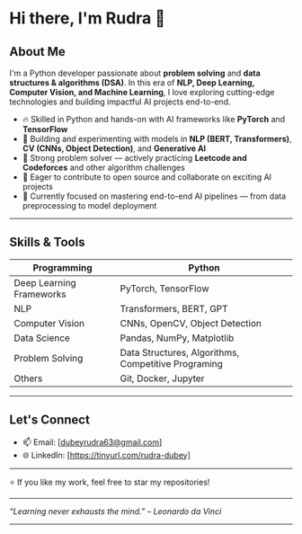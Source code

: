 # Hi there, I'm Rudra 👋

## About Me

I'm a Python developer passionate about **problem solving** and **data structures & algorithms (DSA)**. In this era of **NLP, Deep Learning, Computer Vision, and Machine Learning**, I love exploring cutting-edge technologies and building impactful AI projects end-to-end.

- 🔥 Skilled in Python and hands-on with AI frameworks like **PyTorch** and **TensorFlow**  
- 🤖 Building and experimenting with models in **NLP (BERT, Transformers)**, **CV (CNNs, Object Detection)**, and **Generative AI**  
- 🧩 Strong problem solver — actively practicing **Leetcode and Codeforces** and other algorithm challenges  
- 🚀 Eager to contribute to open source and collaborate on exciting AI projects  
- 🎯 Currently focused on mastering end-to-end AI pipelines — from data preprocessing to model deployment

---

## Skills & Tools

| Programming | Python |  
| --- | --- |  
| Deep Learning Frameworks | PyTorch, TensorFlow |  
| NLP | Transformers, BERT, GPT |  
| Computer Vision | CNNs, OpenCV, Object Detection |  
| Data Science | Pandas, NumPy, Matplotlib |  
| Problem Solving | Data Structures, Algorithms, Competitive Programing |  
| Others | Git, Docker, Jupyter |  

---


## Let's Connect

- 📫 Email: [dubeyrudra63@gmail.com]  
- 🌐 LinkedIn: [https://tinyurl.com/rudra-dubey] 

---

⭐️ If you like my work, feel free to star my repositories!

---

*“Learning never exhausts the mind.” – Leonardo da Vinci*

---

